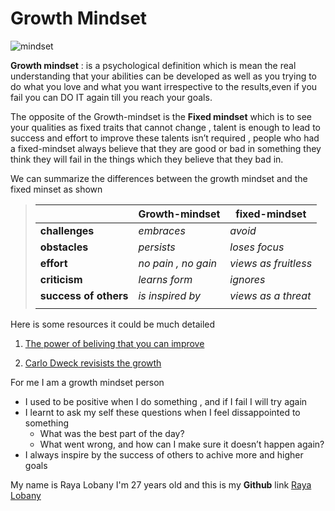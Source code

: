 # Growth Mindset

![mindset](https://blog.cengage.com/wp-content/uploads/2020/11/blog-growth-mindset-1511130.png)

**Growth mindset** : is a psychological definition which is mean the real understanding that your abilities can be developed as well as you trying to do what you love and what you want irrespective to the results,even if you fail you can DO IT again till you reach your goals.

The opposite of the Growth-mindset is the **Fixed mindset** which is to see your qualities as fixed traits that cannot change , talent is enough to lead to success and effort to improve these talents isn’t required , people who had a fixed-mindset always believe that they are good or bad in something they think they will fail in the things which they believe that they bad in.


We can summarize the differences between the growth mindset and the fixed minset as shown
> |  | **Growth-mindset**  | **fixed-mindset** |
> | -- | -- | -- |
> |   **challenges** | *embraces*   |*avoid*    |
> | **obstacles**   | *persists*   | *loses focus*   |
> | **effort**   | *no pain , no gain*   |*views as fruitless*    |
> | **criticism**   | *learns form*   | *ignores*   |
> | **success of others**   |*is inspired by*    | *views as a threat*   |
> |    |    |    | 


Here is some resources it could be much detailed
1. [The power of beliving that you can improve](https://www.ted.com/talks/carol_dweck_the_power_of_believing_that_you_can_improve) 

2. [Carlo Dweck revisists the growth](https://www.edweek.org/leadership/opinion-carol-dweck-revisits-the-growth-mindset/2015/09?cmp=cpc-goog-ew-growth%20mindset&ccid=growth%20mindset&ccag=growth%20mindset&cckw=%2Bgrowth%20%2Bmindset&cccv=content%20ad&gclid=Cj0KEQiAnvfDBRCXrabLl6-6t-0BEiQAW4SRUM7nekFnoTxc675qBMSJycFgwERohguZWVmNDcSUg5gaAk3I8P8HAQ)

For me I am a growth mindset person
* I used to be positive when I do something , and if I fail I will try again 
* I learnt to ask my self these questions when I feel dissappointed to something
   * What was the best part of the day?
   * What went wrong, and how can I make sure it doesn’t happen again?
* I always inspire by the success of others to achive more and higher goals


My name is Raya Lobany I'm 27 years old
and this is my **Github** link 
[Raya Lobany](https://github.com/Raya22)
